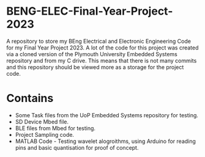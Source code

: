 # BENG-ELEC-Final-Year-Project-2023
A repository to store my BEng Electrical and Electronic Engineering Code for my Final Year Project 2023.
A lot of the code for this project was created via a cloned version of the Plymouth University Embedded Systems repository and from my C drive. This means that there is not many commits and this repository should be viewed more as a storage for the project code.

# Contains
- Some Task files from the UoP Embedded Systems repository for testing.
- SD Device Mbed file.
- BLE files from Mbed for testing.
- Project Sampling code.
- MATLAB Code - Testing wavelet alogroithms, using Arduino for reading pins and basic quantisation for proof of concept.
